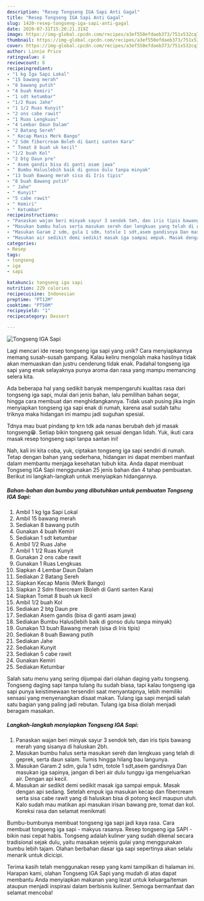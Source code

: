 ```yaml
---
description: "Resep Tongseng IGA Sapi Anti Gagal"
title: "Resep Tongseng IGA Sapi Anti Gagal"
slug: 1420-resep-tongseng-iga-sapi-anti-gagal
date: 2020-07-31T15:20:21.319Z
image: https://img-global.cpcdn.com/recipes/a3ef550efdaeb373/751x532cq70/tongseng-iga-sapi-foto-resep-utama.jpg
thumbnail: https://img-global.cpcdn.com/recipes/a3ef550efdaeb373/751x532cq70/tongseng-iga-sapi-foto-resep-utama.jpg
cover: https://img-global.cpcdn.com/recipes/a3ef550efdaeb373/751x532cq70/tongseng-iga-sapi-foto-resep-utama.jpg
author: Linnie Price
ratingvalue: 4
reviewcount: 8
recipeingredient:
- "1 kg Iga Sapi Lokal"
- "15 bawang merah"
- "8 bawang putih"
- "4 buah Kemiri"
- "1 sdt ketumbar"
- "1/2 Ruas Jahe"
- "1 1/2 Ruas Kunyit"
- "2 ons cabe rawit"
- "1 Ruas Lengkuas"
- "4 Lembar Daun Dalam"
- "2 Batang Sereh"
- " Kecap Manis Merk Bango"
- "2 Sdm fibercream Boleh di Ganti santen Kara"
- " Tomat 8 buah uk kecil"
- "1/2 buah Kol"
- "2 btg Daun pre"
- " Asem gandis bisa di ganti asam jawa"
- " Bumbu Haluslebih baik di gonso dulu tanpa minyak"
- "13 buah Bawang merah sisa di Iris tipis"
- "8 buah Bawang putih"
- " Jahe"
- " Kunyit"
- "5 cabe rawit"
- " Kemiri"
- " Ketumbar"
recipeinstructions:
- "Panaskan wajan beri minyak sayur 3 sendok teh, dan iris tipis bawang merah yang sisanya di haluskan 2bh."
- "Masukan bumbu halus serta masukan sereh dan lengkuas yang telah di geprek, serta daun salam. Tumis hingga hilang bau langunya."
- "Masukan Garam 2 sdm, gula 1 sdm, totole 1 sdt,asem gandisnya Dan masukan iga sapinya, jangan di beri air dulu tunggu iga mengeluarkan air. Dengan api kecil."
- "Masukan air sedikit demi sedikit masak iga sampai empuk. Masak dengan api sedang. Setelah empuk iga masukan kecap dan fibercream serta sisa cabe rawit yang di haluskan bisa di potong kecil maupun utuh. Kalo sudah mau matikan api masukan irisan bawang pre, tomat dan kol. Koreksi rasa dan selamat menikmati"
categories:
- Resep
tags:
- tongseng
- iga
- sapi

katakunci: tongseng iga sapi 
nutrition: 229 calories
recipecuisine: Indonesian
preptime: "PT12M"
cooktime: "PT50M"
recipeyield: "1"
recipecategory: Dessert

---
```



![Tongseng IGA Sapi](https://img-global.cpcdn.com/recipes/a3ef550efdaeb373/751x532cq70/tongseng-iga-sapi-foto-resep-utama.jpg)

Lagi mencari ide resep tongseng iga sapi yang unik? Cara menyiapkannya memang susah-susah gampang. Kalau keliru mengolah maka hasilnya tidak akan memuaskan dan justru cenderung tidak enak. Padahal tongseng iga sapi yang enak selayaknya punya aroma dan rasa yang mampu memancing selera kita.

Ada beberapa hal yang sedikit banyak mempengaruhi kualitas rasa dari tongseng iga sapi, mulai dari jenis bahan, lalu pemilihan bahan segar, hingga cara membuat dan menghidangkannya. Tidak usah pusing jika ingin menyiapkan tongseng iga sapi enak di rumah, karena asal sudah tahu triknya maka hidangan ini mampu jadi suguhan spesial.

Tdnya mau buat pindang tp krn tdk ada nanas berubah deh jd masak tongseng😁. Setiap bikin tongseng gak sesuai dengan lidah. Yuk, ikuti cara masak resep tongseng sapi tanpa santan ini!


Nah, kali ini kita coba, yuk, ciptakan tongseng iga sapi sendiri di rumah. Tetap dengan bahan yang sederhana, hidangan ini dapat memberi manfaat dalam membantu menjaga kesehatan tubuh kita. Anda dapat membuat Tongseng IGA Sapi menggunakan 25 jenis bahan dan 4 tahap pembuatan. Berikut ini langkah-langkah untuk menyiapkan hidangannya.

<!--inarticleads1-->

##### Bahan-bahan dan bumbu yang dibutuhkan untuk pembuatan Tongseng IGA Sapi:

1. Ambil 1 kg Iga Sapi Lokal
1. Ambil 15 bawang merah
1. Sediakan 8 bawang putih
1. Gunakan 4 buah Kemiri
1. Sediakan 1 sdt ketumbar
1. Ambil 1/2 Ruas Jahe
1. Ambil 1 1/2 Ruas Kunyit
1. Gunakan 2 ons cabe rawit
1. Gunakan 1 Ruas Lengkuas
1. Siapkan 4 Lembar Daun Dalam
1. Sediakan 2 Batang Sereh
1. Siapkan  Kecap Manis (Merk Bango)
1. Siapkan 2 Sdm fibercream (Boleh di Ganti santen Kara)
1. Siapkan  Tomat 8 buah uk kecil
1. Ambil 1/2 buah Kol
1. Sediakan 2 btg Daun pre
1. Sediakan  Asem gandis (bisa di ganti asam jawa)
1. Sediakan  Bumbu Halus(lebih baik di gonso dulu tanpa minyak)
1. Gunakan 13 buah Bawang merah (sisa di Iris tipis)
1. Sediakan 8 buah Bawang putih
1. Sediakan  Jahe
1. Sediakan  Kunyit
1. Sediakan 5 cabe rawit
1. Gunakan  Kemiri
1. Sediakan  Ketumbar


Salah satu menu yang sering dijumpai dari olahan daging yaitu tongseng. Tongseng daging sapi tanpa tulang itu sudah biasa, tapi kalau tongseng iga sapi punya keistimewaan tersendiri saat menyantapnya, lebih memiliki sensasi yang menyenangkan disaat makan. Tulang iga sapi menjadi salah satu bagian yang paling jadi rebutan. Tulang iga bisa diolah menjadi beragam masakan. 

<!--inarticleads2-->

##### Langkah-langkah menyiapkan Tongseng IGA Sapi:

1. Panaskan wajan beri minyak sayur 3 sendok teh, dan iris tipis bawang merah yang sisanya di haluskan 2bh.
1. Masukan bumbu halus serta masukan sereh dan lengkuas yang telah di geprek, serta daun salam. Tumis hingga hilang bau langunya.
1. Masukan Garam 2 sdm, gula 1 sdm, totole 1 sdt,asem gandisnya Dan masukan iga sapinya, jangan di beri air dulu tunggu iga mengeluarkan air. Dengan api kecil.
1. Masukan air sedikit demi sedikit masak iga sampai empuk. Masak dengan api sedang. Setelah empuk iga masukan kecap dan fibercream serta sisa cabe rawit yang di haluskan bisa di potong kecil maupun utuh. Kalo sudah mau matikan api masukan irisan bawang pre, tomat dan kol. Koreksi rasa dan selamat menikmati


Bumbu-bumbunya membuat tongseng iga sapi jadi kaya rasa. Cara membuat tongseng iga sapi - makyus rasanya. Resep tongseng iga SAPI - bikin nasi cepat habis. Tongseng adalah kuliner yang sudah dikenal secara tradisional sejak dulu, yaitu masakan sejenis gulai yang menggunakan bumbu lebih tajam. Olahan berbahan dasar iga sapi sepertinya akan selalu menarik untuk dicicipi. 

Terima kasih telah menggunakan resep yang kami tampilkan di halaman ini. Harapan kami, olahan Tongseng IGA Sapi yang mudah di atas dapat membantu Anda menyiapkan makanan yang lezat untuk keluarga/teman ataupun menjadi inspirasi dalam berbisnis kuliner. Semoga bermanfaat dan selamat mencoba!
